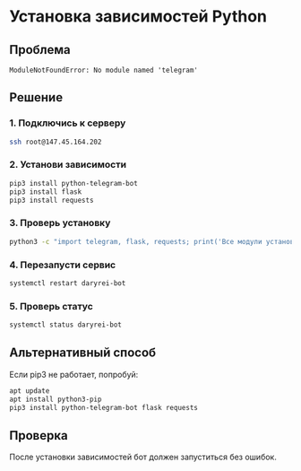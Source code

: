 # Установка зависимостей Python

## Проблема
```
ModuleNotFoundError: No module named 'telegram'
```

## Решение

### 1. Подключись к серверу
```bash
ssh root@147.45.164.202
```

### 2. Установи зависимости
```bash
pip3 install python-telegram-bot
pip3 install flask
pip3 install requests
```

### 3. Проверь установку
```bash
python3 -c "import telegram, flask, requests; print('Все модули установлены успешно!')"
```

### 4. Перезапусти сервис
```bash
systemctl restart daryrei-bot
```

### 5. Проверь статус
```bash
systemctl status daryrei-bot
```

## Альтернативный способ

Если pip3 не работает, попробуй:
```bash
apt update
apt install python3-pip
pip3 install python-telegram-bot flask requests
```

## Проверка

После установки зависимостей бот должен запуститься без ошибок.
